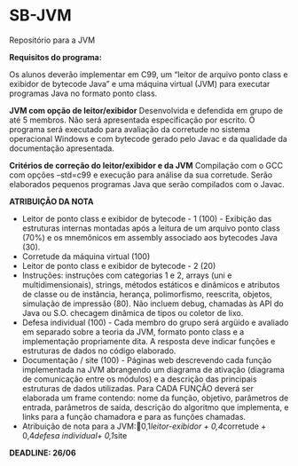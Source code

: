 # SB-JVM
Repositório para a JVM

**Requisitos do programa:**

Os alunos deverão implementar em C99, um “leitor de arquivo ponto class e exibidor de bytecode Java” e uma máquina virtual (JVM) para executar programas Java no formato ponto class.

**JVM com opção de leitor/exibidor**
Desenvolvida e defendida em grupo de até 5 membros. Não será apresentada
especificação por escrito. O programa será executado para avaliação da corretude no sistema operacional Windows e com bytecode gerado pelo Javac e da qualidade da documentação apresentada.

**Critérios de correção do leitor/exibidor e da JVM**
Compilação com o GCC com opções –std=c99 e execução para análise da sua corretude. Serão elaborados pequenos programas Java que serão compilados com o Javac.

**ATRIBUIÇÃO DA NOTA**
- Leitor de ponto class e exibidor de bytecode - 1 (100) - 
Exibição das estruturas internas montadas após a leitura de um arquivo ponto class (70%) e os mnemônicos em assembly associado aos bytecodes Java (30).
- Corretude da máquina virtual (100)
- Leitor de ponto class e exibidor de bytecode - 2 (20)
- Instruções: instruções com categorias 1 e 2, arrays (uni e multidimensionais), strings, métodos estáticos e dinâmicos
e atributos de classe ou de instância, herança, polimorfismo, reescrita, objetos, simulação de impressão (80). Não incluem debug, chamadas às API do Java ou S.O. checagem dinâmica de tipos ou coletor de lixo.
- Defesa individual (100) - 
Cada membro do grupo será argüido e avaliado em separado sobre a teoria da JVM, formato ponto class e a implementação propriamente dita. A resposta deve indicar funções e estruturas de dados no código elaborado.
- Documentação / site (100) - 
Páginas web descrevendo cada função implementada na JVM abrangendo um diagrama de ativação (diagrama de
comunicação entre os módulos) e a descrição das principais estruturas de dados utilizadas. Para CADA FUNÇÃO deverá ser elaborada um frame contendo: nome da função, objetivo, parâmetros de entrada, parâmetros de saída, descrição do algoritmo que implementa, e links para a função chamadora e para as funções chamadas.
- Atribuição de nota para a JVM:0,1*leitor-exibidor + 0,4*corretude + 0,4*defesa individual+ 0,1*site

**DEADLINE: 26/06**
